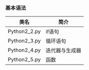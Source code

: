 ### 基本语法

| 类名 | 简介 |
| -------- | -------- |
| Python2_2.py   | if语句 |
| Python2_3.py   | 循环语句 |
| Python2_4.py   | 迭代器与生成器 |
| Python2_5.py   | 函数 |




